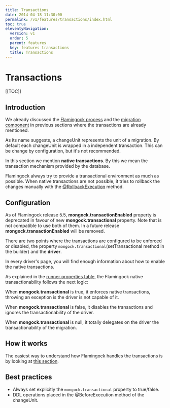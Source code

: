 ```yaml
---
title: Transactions 
date: 2014-04-18 11:30:00 
permalink: /v1/features/transactions/index.html
toc: true
eleventyNavigation:
  version: v1
  order: 5
  parent: features
  key: features transactions 
  title: Transactions
---
```

<h1 class="title">Transactions</h1>



[[TOC]]
## Introduction 

We already discussed the [Flamingock process](/v1/technical-overview#mongock-process) and the [migration component](/v1/migration) in previous sections where the transactions are already mentioned. 

As its name suggests, a changeUnit represents the unit of a migration. By default each changeUnit is wrapped in a independent transaction. This can be change by configuration, but it's not recommended.

<div class="tip">
<p>In this section we mention <b>native transactions</b>. By this we mean the transaction mechanism provided by the database.</p>
<p>Flamingock always try to provide a transactional environment as much as possible. When native transactions are not possible, it tries to rollback the changes manually with the <a href="/v1/migration#changeunit-methods">@RollbackExecution</a> method.</p>
</div>

## Configuration

<p class="warningAlt">As of Flamingock release 5.5, <b>mongock.transactionEnabled</b> property is deprecated in favour of new <b>mongock.transactional</b> property. Note that is not compatible to use both of them. In a future release <b>mongock.transactionEnabled</b> will be removed.</p>

There are two points where the transactions are configured to be enforced or disabled, the property `mongock.transactional`(setTransactional method in the builder) and the **driver**.

In every driver's page, you will find enough information about how to enable the native transactions.


As explained in the [runner properties table](/v1/runner#Configuration), the Flamingock native transactionability follows the next logic:

<div class="success">
<p >When <b>mongock.transactional</b> is true, it enforces native transactions, throwing an exception is the driver is not capable of it.</p>
<p >When <b>mongock.transactional</b> is false, it disables the transactions and ignores the transactionability of the driver.</p>
<p >When <b>mongock.transactional</b> is null, it totally delegates on the driver the transactionability of the migration.</p>
</div>
 

## How it works

The easiest way to understand how Flamingock handles the transactions is by looking at [this section](/v1/technical-overview#process-steps).


## Best practices

- Always set explicitly the `mongock.transactional` property to true/false.
- DDL operations placed in the @BeforeExecution method of the changeUnit.